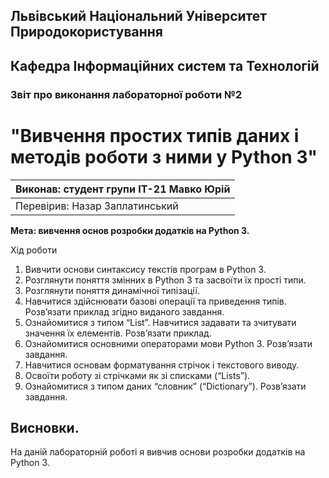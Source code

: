 ## Львівський Національний Університет Природокористування
## Кафедра Інформаційних систем та Технологій



### Звіт про виконання лабораторної роботи №2
# "Вивчення простих типів даних і методів роботи з ними у Python 3"



| Виконав: студент групи ІТ-21 Мавко Юрій      |
|----------------------------------------------|
| Перевірив: Назар Заплатинський               |




**Мета: вивчення основ розробки додатків на Python 3.**


Хід роботи

1. Вивчити основи синтаксису текстів програм в Python 3.
2. Розглянути поняття змінних в Python 3 та засвоїти їх прості типи.
3. Розглянути поняття динамічної типізації.
4. Навчитися здійснювати базові операції та приведення типів. Розв’язати
приклад згідно виданого завдання.
5. Ознайомитися з типом “List”. Навчитися задавати та зчитувати значення
їх елементів. Розв’язати приклад.
6. Ознайомитися основними операторами мови Python 3. Розв’язати
завдання.
7. Навчитися основам форматування стрічок і текстового виводу.
8. Освоїти роботу зі стрічками як зі списками (“Lists”).
9. Ознайомитися з типом даних “словник” (“Dictionary”). Розв’язати
завдання.


## Висновки. 

На даній лабораторній роботі я вивчив основи розробки додатків на Python 3. 
